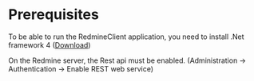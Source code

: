# Prerequisites #

To be able to run the RedmineClient application, you need to install .Net framework 4 ([Download](http://www.microsoft.com/en-us/download/details.aspx?displaylang=en&id=17851))

On the Redmine server, the Rest api must be enabled.
(Administration -> Authentication -> Enable REST web service)